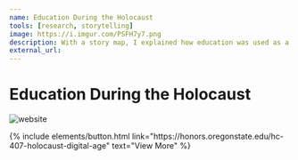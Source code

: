 ```yaml
---
name: Education During the Holocaust
tools: [research, storytelling]
image: https://i.imgur.com/PSFH7y7.png
description: With a story map, I explained how education was used as a form of resistance and empowerment for Jews. Being deemed as an important contribution towards Holocaust and genocide education, my project is published on the Honors College website.
external_url: 
---
```

# Education During the Holocaust

![website](https://i.imgur.com/l5WEprj.png)

<p class="text-center">
{% include elements/button.html link="https://honors.oregonstate.edu/hc-407-holocaust-digital-age" text="View More" %}
</p>
